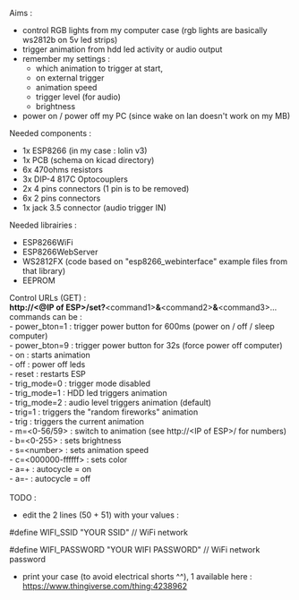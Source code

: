Aims : 
- control RGB lights from my computer case (rgb lights are basically ws2812b on 5v led strips)
- trigger animation from hdd led activity or audio output
- remember my settings :
	- which animation to trigger at start, 
	- on external trigger
	- animation speed
	- trigger level (for audio)
	- brightness
- power on / power off my PC (since wake on lan doesn't work on my MB)

Needed components : 
- 1x ESP8266 (in my case : lolin v3)
- 1x PCB (schema on kicad directory)
- 6x 470ohms resistors
- 3x DIP-4 817C Optocouplers
- 2x 4 pins connectors (1 pin is to be removed)
- 6x 2 pins connectors
- 1x jack 3.5 connector (audio trigger IN)

Needed librairies : 
- ESP8266WiFi
- ESP8266WebServer
- WS2812FX (code based on "esp8266_webinterface" example files from that library)
- EEPROM

Control URLs (GET) : <br>
<b>http://&#60;@IP of ESP&#62;/set?</b>&#60;command1&#62;<b>&</b>&#60;command2&#62;<b>&</b>&#60;command3&#62;...<br>
	commands can be :<br>
	- power_bton=1		: trigger power button for 600ms (power on / off / sleep computer)<br>
	- power_bton=9		: trigger power button for 32s (force power off computer)<br>
	- on			: starts animation<br>
	- off			: power off leds<br>
	- reset			: restarts ESP<br>
	- trig_mode=0  		: trigger mode disabled<br>
	- trig_mode=1  		: HDD led triggers animation<br>
	- trig_mode=2  		: audio level triggers animation (default)<br>
	- trig=1		: triggers the "random fireworks" animation<br>
	- trig			: triggers the current animation<br>
	- m=&#60;0-56/59&#62;		: switch to animation (see http://&#60;IP of ESP&#62;/ for numbers)<br>
	- b=&#60;0-255&#62;		: sets brightness<br>
	- s=&#60;number&#62;		: sets animation speed<br>
	- c=&#60;000000-ffffff&#62;	: sets color<br>
	- a=+			: autocycle = on<br>
	- a=-			: autocycle = off<br>
<br>
TODO : 
- edit the 2 lines (50 + 51) with your values :

#define WIFI_SSID "YOUR SSID"     // WiFi network

#define WIFI_PASSWORD "YOUR WIFI PASSWORD" // WiFi network password

- print your case (to avoid electrical shorts ^^), 1 available here : https://www.thingiverse.com/thing:4238962

